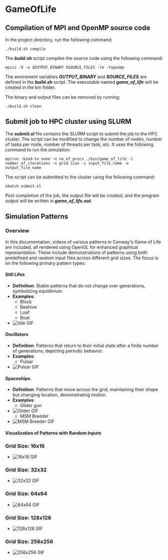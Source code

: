 # GameOfLife

## Compilation of MPI and OpenMP source code
In the project directory, run the following command:
```
./build.sh compile
```

The ***build.sh*** script compiles the source code using the following command:
```
mpicc -O -o $OUTPUT_BINARY $SOURCE_FILES -lm -fopenmp
```
The enviroment variables ***OUTPUT_BINARY*** and ***SOURCE_FILES*** are defined in the ***build.sh*** script. The executable named ***game_of_life*** will be created in the bin folder.

The binary and output files can be removed by running:
```
./build.sh clean
```

## Submit job to HPC cluster using SLURM
The ***submit.sl*** file contains the SLURM script to submit the job to the HPC cluster. The script can be modified to change the number of nodes, number of tasks per node, number of threads per task, etc. It uses the following command to run the simulation:
```
mpirun -bind-to none -n no_of_procs ./bin/game_of_life -l number_of_iterations -n grid_size -i input_file_name -o output_file_name
```
The script can be submitted to the cluster using the following command:
```
sbatch submit.sl
```
Post completion of the job, the output file will be created, and the program output will be written in ***game_of_life.out***.

## Simulation Patterns

### Overview
In this documentation, videos of various patterns in Conway's Game of Life are included, all rendered using OpenGL for enhanced graphical representation. These include demonstrations of patterns using both predefined and random input files across different grid sizes. The focus is on the following primary pattern types:

#### Still Lifes
- **Definition**: Stable patterns that do not change over generations, symbolizing equilibrium.
- **Examples**: 
  - Block
  - Beehive
  - Loaf
  - Boat
- ![Idle GIF](openGL/videos/idle.gif)

#### Oscillators
- **Definition**: Patterns that return to their initial state after a finite number of generations, depicting periodic behavior.
- **Examples**: 
  - Pulsar
- ![Pulsar GIF](openGL/videos/oscillator.gif)

#### Spaceships
- **Definition**: Patterns that move across the grid, maintaining their shape but changing location, demonstrating motion.
- **Examples**:
  - Glider gun
- ![Glider GIF](openGL/videos/glider-gun.gif)
  - MSM Breeder
- ![MSM Breeder GIF](openGL/videos/breeder1.gif)
  

#### Visualization of Patterns with Random Inputs

### Grid Size: 16x16
- ![16x16 GIF](openGL/videos/16.gif)

### Grid Size: 32x32
- ![32x32 GIF](openGL/videos/32.gif)

### Grid Size: 64x64
- ![64x64 GIF](openGL/videos/64.gif)

### Grid Size: 128x128
- ![128x128 GIF](openGL/videos/128.gif)

### Grid Size: 256x256
- ![256x256 GIF](openGL/videos/256.gif)




